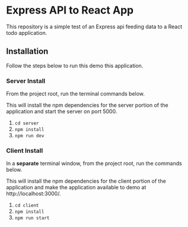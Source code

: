 # Express API to React App
This repository is a simple test of an Express api feeding data to a React todo application.

## Installation

Follow the steps below to run this demo this application.

### Server Install

From the project root, run the terminal commands below.

This will install the npm dependencies for the server portion of the application and start the server on port 5000.

1. `cd server`
2. `npm install`
3. `npm run dev`

### Client Install

In a **separate** terminal window, from the project root, run the commands below.

This will install the npm dependencies for the client portion of the application and make the application available to demo at http://localhost:3000/.

1. `cd client`
2. `npm install`
3. `npm run start`